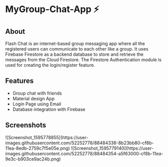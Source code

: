 # MyGroup-Chat-App ⚡️
<h2>About</h2>
<p>Flash Chat is an internet-based group messaging app where all the registered users can communicate to each other like a group. It uses Firebase Firestore as a backend database to store and retrieve the messages from the Cloud Firestore. The Firestore Authentication module is used for creating the login/register feature.</p>

<h2>Features</h2>
<ul>
<li>Group chat with friends</li>
<li>Material design App</li>
<li>Login Page using Email</li>
<li>Database integration with Firebase</li>
</ul>

<h2> Screenshots </h2>
![Screenshot_1595778855](https://user-images.githubusercontent.com/52252778/88484338-8b23bb80-cf8b-11ea-8edb-2759c7f5e05e.png)
![Screenshot_1595779140](https://user-images.githubusercontent.com/52252778/88484354-a5f63000-cf8b-11ea-9e3c-b903ce9ac24b.png)
